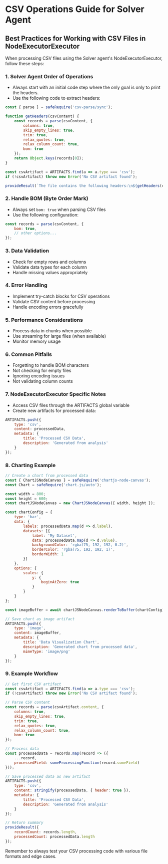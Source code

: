 # CSV Operations Guide for Solver Agent

## Best Practices for Working with CSV Files in NodeExecutorExecutor

When processing CSV files using the Solver agent's NodeExecutorExecutor, follow these steps:

### 1. Solver Agent Order of Operations
- Always start with an initial code step where the only goal is only to print the headers.
- Use the following code to extract headers:
```javascript
const { parse } = safeRequire('csv-parse/sync');

function getHeaders(csvContent) {
    const records = parse(csvContent, {
        columns: true,
        skip_empty_lines: true,
        trim: true,
        relax_quotes: true,
        relax_column_count: true,
        bom: true
    });
    return Object.keys(records[0]);
}

const csvArtifact = ARTIFACTS.find(a => a.type === 'csv');
if (!csvArtifact) throw new Error('No CSV artifact found');

provideResult(`The file contains the following headers:\n${getHeaders(csvArtifact.content).join('\n')}`);
```

### 2. Handle BOM (Byte Order Mark)
- Always set `bom: true` when parsing CSV files
- Use the following configuration:
```javascript
const records = parse(csvContent, {
    bom: true,
    // other options...
});
```

### 3. Data Validation
- Check for empty rows and columns
- Validate data types for each column
- Handle missing values appropriately

### 4. Error Handling
- Implement try-catch blocks for CSV operations
- Validate CSV content before processing
- Handle encoding errors gracefully

### 5. Performance Considerations
- Process data in chunks when possible
- Use streaming for large files (when available)
- Monitor memory usage

### 6. Common Pitfalls
- Forgetting to handle BOM characters
- Not checking for empty files
- Ignoring encoding issues
- Not validating column counts

### 7. NodeExecutorExecutor Specific Notes
- Access CSV files through the ARTIFACTS global variable
- Create new artifacts for processed data:
```javascript
ARTIFACTS.push({
    type: 'csv',
    content: processedData,
    metadata: {
        title: 'Processed CSV Data',
        description: 'Generated from analysis'
    }
});
```

### 8. Charting Example
```javascript
// Create a chart from processed data
const { ChartJSNodeCanvas } = safeRequire('chartjs-node-canvas');
const Chart = safeRequire('chart.js/auto');

const width = 800;
const height = 600;
const chartJSNodeCanvas = new ChartJSNodeCanvas({ width, height });

const chartConfig = {
    type: 'bar',
    data: {
        labels: processedData.map(d => d.label),
        datasets: [{
            label: 'My Dataset',
            data: processedData.map(d => d.value),
            backgroundColor: 'rgba(75, 192, 192, 0.2)',
            borderColor: 'rgba(75, 192, 192, 1)',
            borderWidth: 1
        }]
    },
    options: {
        scales: {
            y: {
                beginAtZero: true
            }
        }
    }
};

const imageBuffer = await chartJSNodeCanvas.renderToBuffer(chartConfig);

// Save chart as image artifact
ARTIFACTS.push({
    type: 'image',
    content: imageBuffer,
    metadata: {
        title: 'Data Visualization Chart',
        description: 'Generated chart from processed data',
        mimeType: 'image/png'
    }
});
```

### 9. Example Workflow
```javascript
// Get first CSV artifact
const csvArtifact = ARTIFACTS.find(a => a.type === 'csv');
if (!csvArtifact) throw new Error('No CSV artifact found');

// Parse CSV content
const records = parse(csvArtifact.content, {
    columns: true,
    skip_empty_lines: true,
    trim: true,
    relax_quotes: true,
    relax_column_count: true,
    bom: true
});

// Process data
const processedData = records.map(record => ({
    ...record,
    processedField: someProcessingFunction(record.someField)
}));

// Save processed data as new artifact
ARTIFACTS.push({
    type: 'csv',
    content: stringify(processedData, { header: true }),
    metadata: {
        title: 'Processed CSV Data',
        description: 'Generated from analysis'
    }
});

// Return summary
provideResult({
    recordCount: records.length,
    processedCount: processedData.length
});
```

Remember to always test your CSV processing code with various file formats and edge cases.
